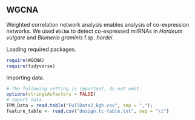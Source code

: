 ## WGCNA
Weighted correlation network analysis enables analysis of co-expression networks. We used `WGCNA` to detect co-expressed milRNAs in *Hordeum vulgare* and *Blumeria graminis* f.sp. *hordei*. 

Loading required packages.
```R
require(WGCNA)
require(tidyverse)
```
Importing data.
```R
# The following setting is important, do not omit.
options(stringsAsFactors = FALSE)
# import data
TPM_Data = read.table("FullData2_Bgh.csv", sep = ",");
feature_table <- read.csv("design.tc-table.txt", sep = "\t")
```
